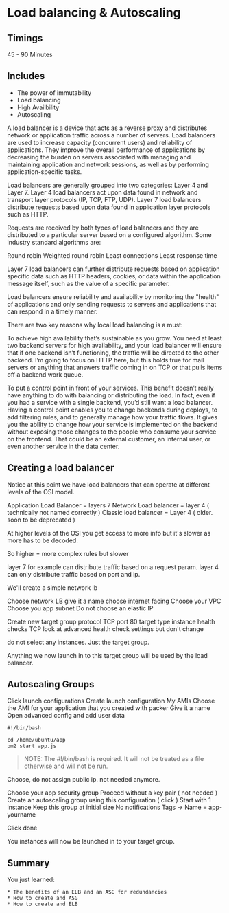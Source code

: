 # Load balancing & Autoscaling

## Timings

45 - 90 Minutes

## Includes

* The power of immutability
* Load balancing
* High Availbility
* Autoscaling

A load balancer is a device that acts as a reverse proxy and distributes network or application traffic across a number of servers. Load balancers are used to increase capacity (concurrent users) and reliability of applications. They improve the overall performance of applications by decreasing the burden on servers associated with managing and maintaining application and network sessions, as well as by performing application-specific tasks.

Load balancers are generally grouped into two categories: Layer 4 and Layer 7. Layer 4 load balancers act upon data found in network and transport layer protocols (IP, TCP, FTP, UDP). Layer 7 load balancers distribute requests based upon data found in application layer protocols such as HTTP.

Requests are received by both types of load balancers and they are distributed to a particular server based on a configured algorithm. Some industry standard algorithms are:

Round robin
Weighted round robin
Least connections
Least response time

Layer 7 load balancers can further distribute requests based on application specific data such as HTTP headers, cookies, or data within the application message itself, such as the value of a specific parameter.

Load balancers ensure reliability and availability by monitoring the "health" of applications and only sending requests to servers and applications that can respond in a timely manner.

There are two key reasons why local load balancing is a must:

To achieve high availability that’s sustainable as you grow. You need at least two backend servers for high availability, and your load balancer will ensure that if one backend isn’t functioning, the traffic will be directed to the other backend. I’m going to focus on HTTP here, but this holds true for mail servers or anything that answers traffic coming in on TCP or that pulls items off a backend work queue.

To put a control point in front of your services. This benefit doesn’t really have anything to do with balancing or distributing the load. In fact, even if you had a service with a single backend, you’d still want a load balancer. Having a control point enables you to change backends during deploys, to add filtering rules, and to generally manage how your traffic flows. It gives you the ability to change how your service is implemented on the backend without exposing those changes to the people who consume your service on the frontend. That could be an external customer, an internal user, or even another service in the data center.


## Creating a load balancer

Notice at this point we have load balancers that can operate at different levels of the OSI model.

Application Load Balancer = layers 7
Network Load balancer = layer 4 ( technically not named correctly )
Classic load balancer = Layer 4 ( older. soon to be deprecated )

At higher levels of the OSI you get access to more info but it's slower as more has to be decoded.

So higher = more complex rules but slower

layer 7 for example can distribute traffic based on a request param.
layer 4 can only distribute traffic based on port and ip.

We'll create a simple network lb

Choose network LB
give it a name
choose internet facing
Choose your VPC
Choose you app subnet
Do not choose an elastic IP

Create new target group
protocol TCP
port 80
target type instance
health checks TCP
look at advanced health check settings but don't change

do not select any instances. Just the target group.

Anything we now launch in to this target group will be used by the load balancer.

## Autoscaling Groups

Click launch configurations
Create launch configuration
My AMIs
Choose the AMI for your application that you created with packer
Give it a name
Open advanced config and add user data

```
#!/bin/bash

cd /home/ubuntu/app
pm2 start app.js
```
> NOTE: The #!/bin/bash is required. It will not be treated as a file otherwise and will not be run.

Choose, do not assign public ip. not needed anymore.

Choose your app security group
Proceed without a key pair ( not needed )
Create an autoscaling group using this configuration ( click )
Start with 1 instance
Keep this group at initial size
No notifications
Tags -> Name = app-yourname

Click done

You instances will now be launched in to your target group.

## Summary

You just learned:

	* The benefits of an ELB and an ASG for redundancies
	* How to create and ASG
	* How to create and ELB
